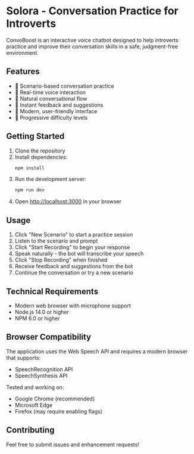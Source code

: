 # Solora - Conversation Practice for Introverts

ConvoBoost is an interactive voice chatbot designed to help introverts practice and improve their conversation skills in a safe, judgment-free environment.

## Features

- 🎯 Scenario-based conversation practice
- 🎤 Real-time voice interaction
- 💬 Natural conversational flow
- 📝 Instant feedback and suggestions
- 🎨 Modern, user-friendly interface
- 🔄 Progressive difficulty levels

## Getting Started

1. Clone the repository
2. Install dependencies:
   ```bash
   npm install
   ```
3. Run the development server:
   ```bash
   npm run dev
   ```
4. Open [http://localhost:3000](http://localhost:3000) in your browser

## Usage

1. Click "New Scenario" to start a practice session
2. Listen to the scenario and prompt
3. Click "Start Recording" to begin your response
4. Speak naturally - the bot will transcribe your speech
5. Click "Stop Recording" when finished
6. Receive feedback and suggestions from the bot
7. Continue the conversation or try a new scenario

## Technical Requirements

- Modern web browser with microphone support
- Node.js 14.0 or higher
- NPM 6.0 or higher

## Browser Compatibility

The application uses the Web Speech API and requires a modern browser that supports:

- SpeechRecognition API
- SpeechSynthesis API

Tested and working on:

- Google Chrome (recommended)
- Microsoft Edge
- Firefox (may require enabling flags)

## Contributing

Feel free to submit issues and enhancement requests!
